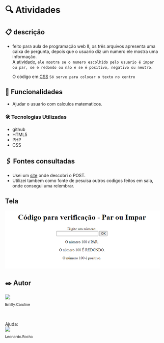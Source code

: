 # 🔍 Atividades

## 📋 descrição
- feito para aula de programação web II, os três arquivos apresenta uma caixa de pergunta, depois que o usuario diz um numero ele mostra uma informação. <br>
    [A atividade](https://github.com/emillycaaroline/Atividades/blob/main/atv1.php), `ele mostra se o numero escolhido pelo usuario é impar ou par, se é redondo ou não e se é positivo, negativo ou neutro. `<br>

    O código em [CSS](https://github.com/emillycaaroline/Atividades/blob/main/style.css) `Só serve para colocar o texto no centro`
   
## 🔧 Funcionalidades

- Ajudar o usuario com calculos matematicos.

### 🛠️ Tecnologias Utilizadas
    
   - github  
   - HTML5 
   - PHP  
   - CSS


## 🖇️ Fontes consultadas
- Usei um [site](https://www.php.net/manual/pt_BR/tutorial.forms.php) onde descobri o POST.
- Utilizei tambem como fonte de pesuisa outros codigos feitos em sala, onde consegui uma relembrar.

## Tela
![img](imgg/img.png)

## ✒️ Autor

[<img loading="lazy" src="https://avatars.githubusercontent.com/u/127847857?v=4" width=115><br><sub>Emilly Caroline </sub>](https://github.com/emillycaaroline)<br><br><br>

Ajuda: <br>
[<img loading="lazy" src="https://avatars.githubusercontent.com/u/86802310?v=4" width=115><br><sub>Leonardo Rocha </sub>](https://github.com/LeonardoRochaMarista) <br>

